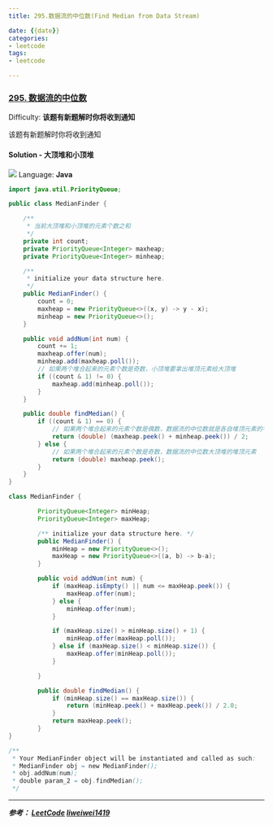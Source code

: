 ```yaml
---
title: 295.数据流的中位数(Find Median from Data Stream)

date: {{date}}
categories:
- leetcode
tags:
- leetcode

---
```

### [295\. 数据流的中位数](https://leetcode-cn.com/problems/find-median-from-data-stream/)

Difficulty: **该题有新题解时你将收到通知**

该题有新题解时你将收到通知

#### Solution - 大顶堆和小顶堆
![](https://pic.leetcode-cn.com/cea320b4ada8684abc2db0ef24fec4d539a923ffcd8c756f4b2851cabf07e588-295-3.png)
Language: **Java**

```java
​import java.util.PriorityQueue;

public class MedianFinder {

    /**
     * 当前大顶堆和小顶堆的元素个数之和
     */
    private int count;
    private PriorityQueue<Integer> maxheap;
    private PriorityQueue<Integer> minheap;

    /**
     * initialize your data structure here.
     */
    public MedianFinder() {
        count = 0;
        maxheap = new PriorityQueue<>((x, y) -> y - x);
        minheap = new PriorityQueue<>();
    }

    public void addNum(int num) {
        count += 1;
        maxheap.offer(num);
        minheap.add(maxheap.poll());
        // 如果两个堆合起来的元素个数是奇数，小顶堆要拿出堆顶元素给大顶堆
        if ((count & 1) != 0) {
            maxheap.add(minheap.poll());
        }
    }

    public double findMedian() {
        if ((count & 1) == 0) {
            // 如果两个堆合起来的元素个数是偶数，数据流的中位数就是各自堆顶元素的平均值
            return (double) (maxheap.peek() + minheap.peek()) / 2;
        } else {
            // 如果两个堆合起来的元素个数是奇数，数据流的中位数大顶堆的堆顶元素
            return (double) maxheap.peek();
        }
    }
}

```

```java
class MedianFinder {

        PriorityQueue<Integer> minHeap;
        PriorityQueue<Integer> maxHeap;

        /** initialize your data structure here. */
        public MedianFinder() {
            minHeap = new PriorityQueue<>();
            maxHeap = new PriorityQueue<>((a, b) -> b-a);
        }

        public void addNum(int num) {
            if (maxHeap.isEmpty() || num <= maxHeap.peek()) {
                maxHeap.offer(num);
            } else {
                minHeap.offer(num);
            }

            if (maxHeap.size() > minHeap.size() + 1) {
                minHeap.offer(maxHeap.poll());
            } else if (maxHeap.size() < minHeap.size()) {
                maxHeap.offer(minHeap.poll());
            }

        }

        public double findMedian() {
            if (minHeap.size() == maxHeap.size()) {
                return (minHeap.peek() + maxHeap.peek()) / 2.0;
            }
            return maxHeap.peek();
        }
}

/**
 * Your MedianFinder object will be instantiated and called as such:
 * MedianFinder obj = new MedianFinder();
 * obj.addNum(num);
 * double param_2 = obj.findMedian();
 */
```

---
***参考：
[LeetCode](https://leetcode-cn.com/problems/find-median-from-data-stream/)
[liweiwei1419](https://leetcode-cn.com/problems/find-median-from-data-stream/solution/you-xian-dui-lie-python-dai-ma-java-dai-ma-by-liwe/)***
